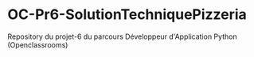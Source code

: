 # OC-Pr6-SolutionTechniquePizzeria
Repository du projet-6 du parcours Développeur d'Application Python (Openclassrooms)
